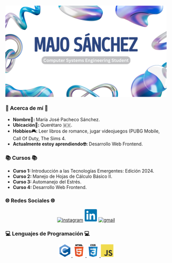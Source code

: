 ![Header](Images/Presentacion.png)

### 👤 Acerca de mí 👤
<ul>
<li><b> Nombre👤: </b> María José Pacheco Sánchez. </li>
<li><b> Ubicación📍: </b> Querétaro 🇲🇽. </li>
<li><b> Hobbies🎮: </b> Leer libros de romance, jugar videojuegos (PUBG Mobile, Call Of Duty, The Sims 4. </li>
<li><b> Actualmente estoy aprendiendo🤓: </b> Desarrollo Web Frontend. </li>

</ul>

### 📚 Cursos 📚
<ul>

<li><b> Curso 1: </b> Introducción a las Tecnologías Emergentes: Edición 2024. </li>
<li><b> Curso 2: </b> Manejo de Hojas de Cálculo Básico II. </li>
<li><b> Curso 3: </b> Automanejo del Estrés. </li>
<li><b> Curso 4: </b> Desarrollo Web Frontend. </li>

</ul>

### 🌐 Redes Sociales 🌐
<div align="center">
  <a href="https://www.instagram.com/_majosancheeez/" target="_blank"><img src="https://th.bing.com/th/id/R.7742981d5b7a464d4200a26eb5a6b512?rik=qaGbTlXYPYFajQ&pid=ImgRaw&r=0" target="_blank" alt="instagram" width="40" height="40"></a>
  <a href="https://www.linkedin.com/in/majosaaanchez/" target="_blank"><img src="https://raw.githubusercontent.com/devicons/devicon/6910f0503efdd315c8f9b858234310c06e04d9c0/icons/linkedin/linkedin-original.svg" target="_blank" alt="linkedin" width="40" height="40"></a> 
  <a href="mailto:majitosanz18@gmail.com"><img src="https://www.pngmart.com/files/16/Gmail-Logo-PNG-Transparent-Image.png" target="_blank" alt="gmail" width="40" height="40"></a>
</div>

### 💻 Lenguajes de Programación 💻
<p align="center">
    <a href="https://www.learn-c.org/" target="_blank">
        <img src="https://raw.githubusercontent.com/devicons/devicon/6910f0503efdd315c8f9b858234310c06e04d9c0/icons/c/c-original.svg" alt="c" width="40" height="40"/>
    </a>
    <a href="https://www.w3.org/html/" target="_blank">
        <img src="https://raw.githubusercontent.com/devicons/devicon/master/icons/html5/html5-original-wordmark.svg" alt="html" width="40" height="40"/>
    </a>
    <a href="https://www.w3schools.com/css/" target="_blank">
        <img src="https://raw.githubusercontent.com/devicons/devicon/master/icons/css3/css3-original-wordmark.svg" alt="css" width="40" height="40"/>
    </a>
    <a href="https://developer.mozilla.org/en-US/docs/Web/JavaScript" target="_blank">
        <img src="https://raw.githubusercontent.com/devicons/devicon/master/icons/javascript/javascript-original.svg" alt="javascript" width="40" height="40"/>
    </a>
</p>
